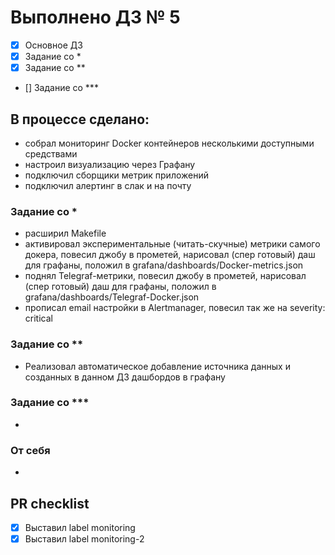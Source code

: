 # Выполнено ДЗ № 5
 - [X] Основное ДЗ
 - [X] Задание со *
 - [X] Задание со **
 - [] Задание со ***

## В процессе сделано:
  - собрал мониторинг Docker контейнеров несколькими доступными средствами
  - настроил визуализацию через Графану
  - подключил сборщики метрик приложений
  - подключил алертинг в слак и на почту

### Задание со *
- расширил Makefile
- активировал экспериментальные (читать-скучные) метрики самого докера, повесил джобу в прометей, нарисовал (спер готовый) даш для графаны, положил в grafana/dashboards/Docker-metrics.json
- поднял Telegraf-метрики, повесил джобу в прометей, нарисовал (спер готовый) даш для графаны, положил в grafana/dashboards/Telegraf-Docker.json
- прописал email настройки в Alertmanager, повесил так же на severity: critical

### Задание со **
  - Реализовал автоматическое добавление источника данных и созданных в данном ДЗ дашбордов в графану

### Задание со ***
  -

### От себя
  -

## PR checklist
  - [X] Выставил label monitoring
  - [X] Выставил label monitoring-2
